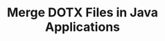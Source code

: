 ---
############################# Static ############################
layout: "autogen"
draft: false
path: "merger/java/dotx/"
otherformats: PDF BMP CSV DOC DOCM DOCX DOT DOTM EPUB Excel HTML Image MHT MHTML ODP ODS ODT OTP OTT PDF PNG POTM POTX PPS PPSM PPSX PPT PPTM PPTX PS RTF TEX TIF TIFF TSV TXT VDX Visio VSDM VSDX VSSX VSSM VSTM VSTX VSX VTX Web Word Worksheet XLAM XLS XLSB XLSM XLSX XLT XLTM XLTX XPS 

############################# Head ############################
head_title: "Merge DOTX Files via Java & J2SE Documents Merger API"
head_description: "Merge multiple DOTX files into a single file using Java documents merger API with all data, style and formatting as the source documents."

############################# Header ############################
title: "Merge DOTX Files in Java Applications"
description: "Merge multiple DOTX files into a single file using Java documents merger API. Merge selected pages or page ranges from various source documents into a single resultant document with all data, style and formatting as the source documents."

############################# SubMenu ############################
submenu:
    enable: true

############################# About ############################
about:
    enable: true
    title: "GroupDocs.Merger for Java API"
    content: |
        GroupDocs.Merger for Java library offers a simple solution to safely merge & split between a wide range of document formats including PDF, Microsoft Office (Word, Excel, PowerPoint, OneNote), OpenDocument, HTML, images and many others within .NET applications. By adding just a few lines of the code, perform several document operations such as move, remove, rotate, swap, extract or change the orientation of pages within the documents. The documents merging API also supports previewing document pages as an image to analyse the document structure, formatting and content on the page.
        
        GroupDocs.Merger APIs are well supported on all major operating systems and Java versions including J2SE 7.0 (1.7), J2SE 8.0 (1.8) and Java 10.

############################# Steps ############################
steps:
    enable: true
    title_left: "Merge Two or More DOTX Files in Java"
    content_left: |
        [GroupDocs.Merger](https://products.groupdocs.com/merger/java/) makes it easy for Java developers to merge multiple DOTX files by implementing a few easy steps.

        *   Create an instance of **Merger** class and load DOTX file.
        *   Call **Join** method of **Merger** class instance and load another DOTX file.
        *   Call **Save** method of **Merger** class instance to save the merged document.
        
    title_right: "System Requirements"
    content_right: |
        Before executing the code example below, please make sure that you have the following prerequisites installed on your system.

        *   Operating Systems: Microsoft Windows, Linux, MacOS
        *   Development Environments: NetBeans, IntelliJ IDEA, Eclipse
        *   Frameworks: Java 7 (1.7) and above
        *   Download the latest version of GroupDocs.Merger for Java from [Maven](https://repository.groupdocs.com/webapp/#/artifacts/browse/tree/General/repo/com/groupdocs/groupdocs-merger)
        
    code: |
        ```cs
        // Merge DOTX files using GroupDocs.Merger API
        // Instantiate Merger with input DOTX document
        Merger merger = new Merger("input_1.dotx"))
          {
            // Call Join method of Merger class instance and pass second source document path
            merger.Join("input_2.dotx");
            
            // Call Save method of Merger class instance to save merged document
            merger.Save("merged-file.dotx");
          }
        ```
        

demos:
    enable: true
        

about_formats:
    enable: true


more_formats:
    enable: true


back_to_top:
    enable: true
---